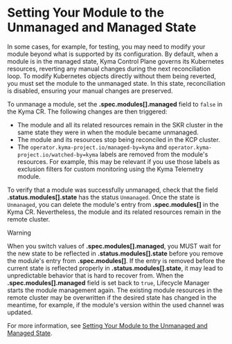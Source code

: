 # Setting Your Module to the Unmanaged and Managed State

In some cases, for example, for testing, you may need to modify your module beyond what is supported by its configuration. By default, when a module is in the managed state, Kyma Control Plane governs its Kubernetes resources, reverting any manual changes during the next reconciliation loop. To modify Kubernetes objects directly without them being reverted, you must set the module to the unmanaged state. In this state, reconciliation is disabled, ensuring your manual changes are preserved.

To unmanage a module, set the **.spec.modules[].managed** field to `false` in the Kyma CR. The following changes are then triggered:

* The module and all its related resources remain in the SKR cluster in the same state they were in when the module became unmanaged.
* The module and its resources stop being reconciled in the KCP cluster.
* The `operator.kyma-project.io/managed-by=kyma` and `operator.kyma-project.io/watched-by=kyma` labels are removed from the module's resources. For example, this may be relevant if you use those labels as exclusion filters for custom monitoring using the Kyma Telemetry module.

To verify that a module was successfully unmanaged, check that the field **.status.modules[].state** has the status `Unmanaged`. Once the state is `Unmanaged`, you can delete the module's entry from **.spec.modules[]** in the Kyma CR.  Nevertheless, the module and its related resources remain in the remote cluster.

> [!Warning]
> When you switch values of **.spec.modules[].managed**, you MUST wait for the new state to be reflected in **.status.modules[].state** before you remove the module's entry from **.spec.modules[]**. If the entry is removed before the current state is reflected properly in **.status.modules[].state**, it may lead to unpredictable behavior that is hard to recover from.
> When the **.spec.modules[].managed** field is set back to `true`, Lifecycle Manager starts the module management again. The existing module resources in the remote cluster may be overwritten if the desired state has changed in the meantime, for example, if the module's version within the used channel was updated.

For more information, see [Setting Your Module to the Unmanaged and Managed State](https://help.sap.com/docs/btp/sap-business-technology-platform/setting-your-module-to-unmanaged-state?version=Cloud).